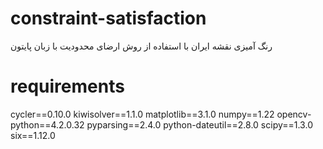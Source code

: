 # constraint-satisfaction
رنگ آمیزی نقشه ایران با استفاده از روش ارضای محدودیت با زبان پایتون

# requirements
cycler==0.10.0
kiwisolver==1.1.0
matplotlib==3.1.0
numpy==1.22
opencv-python==4.2.0.32
pyparsing==2.4.0
python-dateutil==2.8.0
scipy==1.3.0
six==1.12.0
